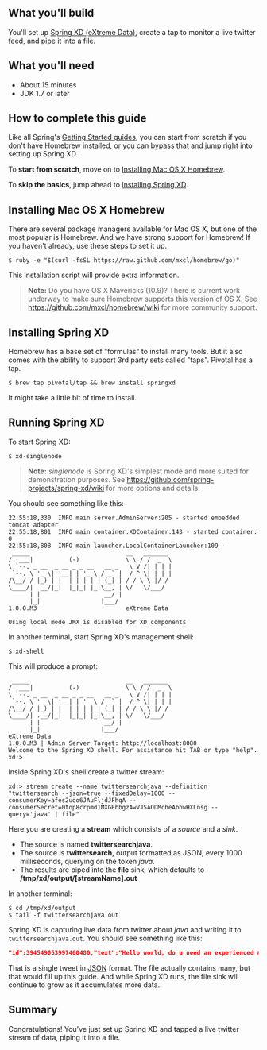 What you'll build
-----------------

You'll set up [Spring XD (eXtreme Data)](https://github.com/spring-projects/spring-xd/wiki), create a tap to monitor a live twitter feed, and pipe it into a file.

What you'll need
----------------

 - About 15 minutes
 - JDK 1.7 or later	
 
How to complete this guide
--------------------------

Like all Spring's [Getting Started guides](/guides/gs), you can start from scratch if you don't have Homebrew installed, or you can bypass that and jump right into setting up Spring XD.

To **start from scratch**, move on to [Installing Mac OS X Homebrew](#scratch).

To **skip the basics**, jump ahead to [Installing Spring XD](#initial).

<a name="scratch"></a>
Installing Mac OS X Homebrew
----------------------------
There are several package managers available for Mac OS X, but one of the most popular is Homebrew. And we have strong support for Homebrew! If you haven't already, use these steps to set it up.

    $ ruby -e "$(curl -fsSL https://raw.github.com/mxcl/homebrew/go)"
    
This installation script will provide extra information.

> **Note:** Do you have OS X Mavericks (10.9)? There is current work underway to make sure Homebrew supports this version of OS X. See https://github.com/mxcl/homebrew/wiki for more community support.

<a name="initial"></a>
Installing Spring XD
--------------------
Homebrew has a base set of "formulas" to install many tools. But it also comes with the ability to support 3rd party sets called "taps". Pivotal has a tap.

    $ brew tap pivotal/tap && brew install springxd
    
It might take a little bit of time to install.

Running Spring XD
-----------------
To start Spring XD:

    $ xd-singlenode
    
> **Note:** *singlenode* is Spring XD's simplest mode and more suited for demonstration purposes. See https://github.com/spring-projects/spring-xd/wiki for more options and details.
    
You should see something like this:

```
22:55:18,330  INFO main server.AdminServer:205 - started embedded tomcat adapter
22:55:18,801  INFO main container.XDContainer:143 - started container: 0
22:55:18,808  INFO main launcher.LocalContainerLauncher:109 - 
 _____                           __   _______
/  ___|          (-)             \ \ / /  _  \
\ `--. _ __  _ __ _ _ __   __ _   \ V /| | | |
 `--. \ '_ \| '__| | '_ \ / _` |  / ^ \| | | |
/\__/ / |_) | |  | | | | | (_| | / / \ \ |/ /
\____/| .__/|_|  |_|_| |_|\__, | \/   \/___/
      | |                  __/ |
      |_|                 |___/
1.0.0.M3                         eXtreme Data

Using local mode JMX is disabled for XD components
```

In another terminal, start Spring XD's management  shell:

    $ xd-shell
    
This will produce a prompt:

```
 _____                           __   _______
/  ___|          (-)             \ \ / /  _  \
\ `--. _ __  _ __ _ _ __   __ _   \ V /| | | |
 `--. \ '_ \| '__| | '_ \ / _` |  / ^ \| | | |
/\__/ / |_) | |  | | | | | (_| | / / \ \ |/ /
\____/| .__/|_|  |_|_| |_|\__, | \/   \/___/
      | |                  __/ |
      |_|                 |___/
eXtreme Data
1.0.0.M3 | Admin Server Target: http://localhost:8080
Welcome to the Spring XD shell. For assistance hit TAB or type "help".
xd:>
```

Inside Spring XD's shell create a twitter stream:

    xd:> stream create --name twittersearchjava --definition "twittersearch --json=true --fixedDelay=1000 --consumerKey=afes2uqo6JAuFljdJFhqA --consumerSecret=0top8crpmd1MXGEbbgzAwVJSAODMcbeAbhwHXLnsg --query='java' | file"

Here you are creating a **stream** which consists of a *source* and a *sink*.

- The source is named **twittersearchjava**.
- The source is **twittersearch**, output formatted as JSON, every 1000 milliseconds, querying on the token *java*.
- The results are piped into the **file** sink, which defaults to **/tmp/xd/output/[streamName].out**

In another terminal:

    $ cd /tmp/xd/output
    $ tail -f twittersearchjava.out

Spring XD is capturing live data from twitter about *java* and writing it to `twittersearchjava.out`. You should see something like this:

```json
"id":394549063997460480,"text":"Hello world, do u need an experienced #Java #Software #Developer? Contact me ASAP. I work as a freelancer and full time. BB pin: 23AD2DCE","createdAt":1382902801000,"fromUser":"thejdeveloper","profileImageUrl":"http://pbs.twimg.com/profile_images/378800000503045039/10ba9d12cdc8b130884e782bb9c999f9_normal.jpeg","toUserId":0,"inReplyToStatusId":null,"inReplyToUserId":null,"inReplyToScreenName":"null","fromUserId":584768355,"languageCode":"en","source":"<a href=\"http://blackberry.com/twitter\" rel=\"nofollow\">Twitter for BlackBerry®</a>","retweetCount":0,"retweeted":false,"retweetedStatus":null,"favorited":false,"entities":{"urls":[],"mentions":[],"media":[],"tickerSymbols":[],"hashTags":[{"text":"Java","indices":[38,43]},{"text":"Software","indices":[44,53]},{"text":"Developer","indices":[54,64]}]},"user":{"id":584768355,"screenName":"thejdeveloper","name":"Johnson Ayomide","url":"http://t.co/fLa7IYnE9f","profileImageUrl":"http://pbs.twimg.com/profile_images/378800000503045039/10ba9d12cdc8b130884e782bb9c999f9_normal.jpeg","description":"","location":"Nigeria","createdDate":1337428353000,"language":"en","statusesCount":1143,"friendsCount":76,"followersCount":90,"favoritesCount":0,"listedCount":1,"following":false,"followRequestSent":false,"notificationsEnabled":false,"verified":false,"geoEnabled":true,"contributorsEnabled":false,"translator":false,"timeZone":null,"utcOffset":0,"sidebarBorderColor":"C0DEED","sidebarFillColor":"DDEEF6","backgroundColor":"C0DEED","backgroundImageUrl":"http://abs.twimg.com/images/themes/theme1/bg.png","backgroundImageTiled":false,"textColor":"333333","linkColor":"0084B4","protected":false,"profileUrl":"http://twitter.com/thejdeveloper"},"retweet":false}
```

That is a single tweet in [JSON](/understanding/JSON) format. The file actually contains many, but that would fill up this guide. And while Spring XD runs, the file sink will continue to grow as it accumulates more data.
    
Summary
-------

Congratulations! You've just set up Spring XD and tapped a live twitter stream of data, piping it into a file.

